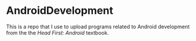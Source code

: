 # AndroidDevelopment

This is a repo that I use to upload programs related to Android development from the the *Head First: Android* textbook.
